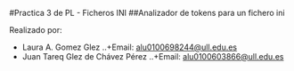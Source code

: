 #Practica 3 de PL - Ficheros INI
##Analizador de tokens para un fichero ini

Realizado por:
 + Laura A. Gomez Glez
	..+Email: alu0100698244@ull.edu.es
 + Juan Tareq Glez de Chávez Pérez
	..+Email: alu0100603866@ull.edu.es